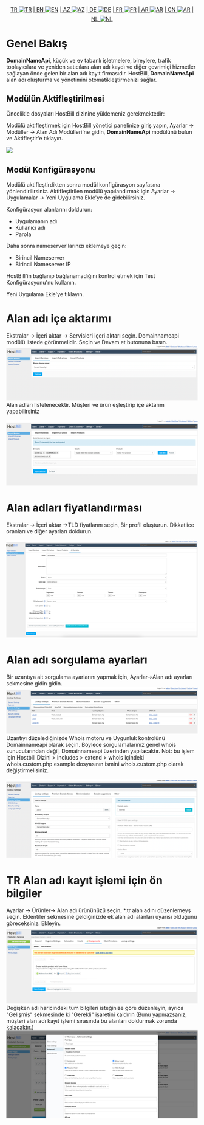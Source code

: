 <div align="center">  
  <a href="README.md"   >   TR <img style="padding-top: 8px" src="https://raw.githubusercontent.com/yammadev/flag-icons/master/png/TR.png" alt="TR" height="20" /></a>  
  <a href="README-EN.md"> | EN <img style="padding-top: 8px" src="https://raw.githubusercontent.com/yammadev/flag-icons/master/png/US.png" alt="EN" height="20" /></a>  
  <a href="README-AZ.md"> | AZ <img style="padding-top: 8px" src="https://raw.githubusercontent.com/yammadev/flag-icons/master/png/AZ.png" alt="AZ" height="20" /></a>  
  <a href="README-DE.md"> | DE <img style="padding-top: 8px" src="https://raw.githubusercontent.com/yammadev/flag-icons/master/png/DE.png" alt="DE" height="20" /></a>  
  <a href="README-FR.md"> | FR <img style="padding-top: 8px" src="https://raw.githubusercontent.com/yammadev/flag-icons/master/png/FR.png" alt="FR" height="20" /></a>  
  <a href="README-AR.md"> | AR <img style="padding-top: 8px" src="https://raw.githubusercontent.com/yammadev/flag-icons/master/png/AR.png" alt="AR" height="20" /></a>  
  <a href="README-CN.md"> | CN <img style="padding-top: 8px" src="https://raw.githubusercontent.com/yammadev/flag-icons/master/png/CN.png" alt="AR" height="20" /></a>  
  <a href="README-NL.md"> | NL <img style="padding-top: 8px" src="https://raw.githubusercontent.com/yammadev/flag-icons/master/png/NL.png" alt="NL" height="20" /></a>  
</div>


# Genel Bakış

**DomainNameApi**, küçük ve ev tabanlı işletmelere, bireylere, trafik toplayıcılara ve yeniden satıcılara alan adı kaydı ve diğer çevrimiçi hizmetler sağlayan önde gelen bir alan adı kayıt firmasıdır. HostBill, **DomainNameApi** alan adı oluşturma ve yönetimini otomatikleştirmenizi sağlar.

## Modülün Aktifleştirilmesi
Öncelikle dosyaları HostBill dizinine yüklemeniz gerekmektedir:

Modülü aktifleştirmek için HostBill yönetici panelinize giriş yapın, Ayarlar → Modüller → Alan Adı Modülleri'ne gidin, **DomainNameApi** modülünü bulun ve Aktifleştir'e tıklayın.

![](image.jpg)

## Modül Konfigürasyonu

Modülü aktifleştirdikten sonra modül konfigürasyon sayfasına yönlendirilirsiniz. Aktifleştirilen modülü yapılandırmak için Ayarlar → Uygulamalar → Yeni Uygulama Ekle'ye de gidebilirsiniz.

Konfigürasyon alanlarını doldurun:

- Uygulamanın adı
- Kullanıcı adı
- Parola

Daha sonra nameserver'larınızı eklemeye geçin:

- Birincil Nameserver
- Birincil Nameserver IP

HostBill'in bağlanıp bağlanamadığını kontrol etmek için Test Konfigürasyonu'nu kullanın.

Yeni Uygulama Ekle'ye tıklayın.

# Alan adı içe aktarımı

Ekstralar -> İçeri aktar -> Servisleri içeri aktarı seçin. Domainnameapi modülü listede görünmelidir. Seçin ve Devam et butonuna basın.
![img_1.png](img_1.png)
Alan adları listelenecektir.  Müşteri ve ürün eşleştirip içe aktarım yapabilirsiniz

![img.png](img.png)


# Alan adları fiyatlandırması

Ekstralar -> İçeri aktar ->TLD fiyatlarını seçin, Bir profil oluşturun. 
Dikkatlice oranları ve diğer ayarları doldurun.

![img_2.png](img_2.png)


# Alan adı sorgulama ayarları

Bir uzantıya ait sorgulama ayarlarını yapmak için, Ayarlar->Alan adı ayarları sekmesine gidin gidin.
![img_3.png](img_3.png)
Uzantıyı düzelediğinizde Whois motoru ve Uygunluk kontrolünü Domainnameapi olarak seçin. Böylece sorgulamalarınız genel whois sunucularından değil, Domainnameapi üzerinden yapılacaktır.
Not: bu işlem için Hostbill Dizini > includes > extend > whois içindeki whois.custom.php.example dosyasının ismini whois.custom.php olarak değiştirmelisiniz.

![img_4.png](img_4.png)

# TR Alan adı kayıt işlemi için ön bilgiler
Ayarlar -> Ürünler-> Alan adı ürününüzü seçin, *.tr alan adını düzenlemeyş seçin. Eklentiler sekmesine geldiğinizde ek alan adı alanları uyarısı olduğunu göreceksiniz. Ekleyin.
![img_5.png](img_5.png)
Değişken adı haricindeki tüm bilgileri isteğinize göre düzenleyin, ayrıca "Gelişmiş" sekmesinde ki "Gerekli" işaretini kaldırın (Bunu yapmazsanız, müşteri alan adı kayıt işlemi sırasında bu alanları doldurmak zorunda kalacaktır.)
![img_6.png](img_6.png)